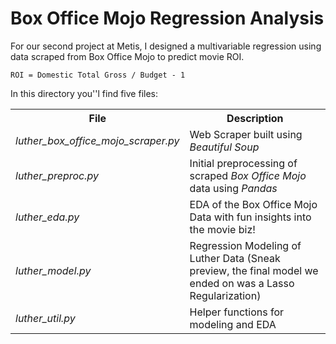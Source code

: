 # Box Office Mojo Regression Analysis

For our second project at Metis, I designed a multivariable regression using data scraped from Box Office Mojo to predict movie ROI.

`ROI = Domestic Total Gross / Budget - 1`

In this directory you''l find five files:

<table style="width:100%">
  <tr>
    <th>File</th>
    <th>Description</th> 
  </tr>
  <tr>
    <td><i>luther_box_office_mojo_scraper.py</i></td>
    <td>Web Scraper built using <i>Beautiful Soup</i></td> 
  </tr>
  <tr>
    <td><i>luther_preproc.py</i></td>
    <td>Initial preprocessing of scraped <i>Box Office Mojo</i> data using <i>Pandas</i></td> 
  </tr>
  <tr>
    <td><i>luther_eda.py</i></td>
    <td>EDA of the Box Office Mojo Data with fun insights into the movie biz!</td> 
  </tr>
  <tr>
    <td><i>luther_model.py</i></td>
    <td>Regression Modeling of Luther Data
        (Sneak preview, the final model we ended on was a Lasso Regularization)</td> 
  </tr>
  <tr>
    <td><i>luther_util.py</i></td>
    <td>Helper functions for modeling and EDA</td> 
  </tr>
</table>
